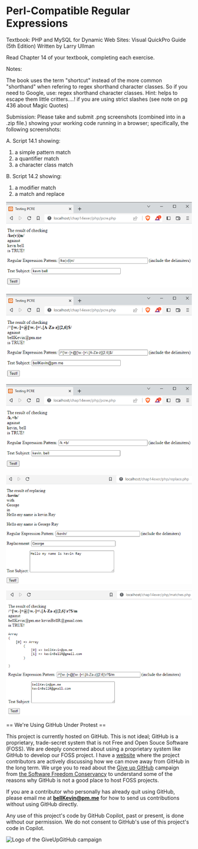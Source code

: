 # Perl-Compatible Regular Expressions

Textbook: PHP and MySQL for Dynamic Web Sites: Visual QuickPro Guide (5th Edition) Written by Larry Ullman

Read Chapter 14 of your textbook, completing each exercise.

Notes:

The book uses the term "shortcut" instead of the more common "shorthand" when refering to regex shorthand character classes.  So if you need to Google, use: regex shorthand character classes.  Hint: helps to escape them little critters....!  if you are using strict slashes (see note on pg 436 about Magic Quotes)

Submission: Please take and submit .png screenshots (combined into in a .zip file.) showing your working code running in a browser; specifically, the following screenshots:

A. Script 14.1 showing:
  1. a simple pattern match
  2. a quantifier match
  3. a character class match
  
B. Script 14.2 showing:
  1. a modifier match
  2. a match and replace
  
![p](https://github.com/bell-kevin/chap14exer/blob/main/chap14exer/screenshots/14.1K%20simple%20pattern%20match.PNG)

![p](https://github.com/bell-kevin/chap14exer/blob/main/chap14exer/screenshots/14.1O%20character%20class%20match.PNG)

![p](https://github.com/bell-kevin/chap14exer/blob/main/chap14exer/screenshots/14.1Q%20quantifier%20match.PNG)

![p](https://github.com/bell-kevin/chap14exer/blob/main/chap14exer/screenshots/14.2%20match%20and%20replace.PNG)

![p](https://github.com/bell-kevin/chap14exer/blob/main/chap14exer/screenshots/14.2%20modifier%20match.PNG)


== We're Using GitHub Under Protest ==

This project is currently hosted on GitHub.  This is not ideal; GitHub is a
proprietary, trade-secret system that is not Free and Open Souce Software
(FOSS).  We are deeply concerned about using a proprietary system like GitHub
to develop our FOSS project. I have a [website](https://bellKevin.me) where the
project contributors are actively discussing how we can move away from GitHub
in the long term.  We urge you to read about the [Give up GitHub](https://GiveUpGitHub.org) campaign 
from [the Software Freedom Conservancy](https://sfconservancy.org) to understand some of the reasons why GitHub is not 
a good place to host FOSS projects.

If you are a contributor who personally has already quit using GitHub, please
email me at **bellKevin@pm.me** for how to send us contributions without
using GitHub directly.

Any use of this project's code by GitHub Copilot, past or present, is done
without our permission.  We do not consent to GitHub's use of this project's
code in Copilot.

![Logo of the GiveUpGitHub campaign](https://sfconservancy.org/img/GiveUpGitHub.png)
